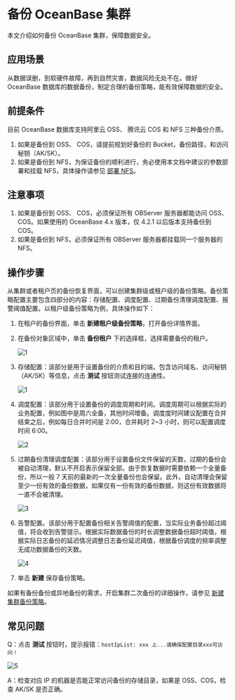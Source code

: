 # 备份 OceanBase 集群

本文介绍如何备份 OceanBase 集群，保障数据安全。

## 应用场景

从数据误删，到软硬件故障，再到自然灾害，数据风险无处不在。做好 OceanBase 数据库的数据备份，制定合理的备份策略，能有效保障数据的安全。

## 前提条件

目前 OceanBase 数据库支持阿里云 OSS、 腾讯云 COS 和 NFS 三种备份介质。

1. 如果是备份到 OSS、 COS，请提前规划好备份的 Bucket，备份路径，和访问秘钥（AK/SK）。
2. 如果是备份到 NFS，为保证备份的顺利进行，务必使用本文档中建议的参数部署和挂载 NFS，具体操作请参见 [部署 NFS](https://www.oceanbase.com/docs/common-oceanbase-database-cn-1000000000218107)。

## 注意事项

1. 如果是备份到 OSS、 COS，必须保证所有 OBServer 服务器都能访问 OSS、COS。如果使用的 OceanBase 4.x 版本，仅 4.2.1 以后版本支持备份到 COS。
2. 如果是备份到 NFS，必须保证所有 OBServer 服务器都挂载同一个服务器的 NFS。

## 操作步骤

从集群或者租户页的备份恢复界面，可以创建集群级或租户级的备份策略。备份策略配置主要包含四部分的内容：存储配置、调度配置、过期备份清理调度配置、报警阈值配置。以租户级备份策略为例，具体操作如下：

1. 在租户的备份界面，单击 **新建租户级备份策略**，打开备份详情界面。

2. 在备份对象区域中，单击 **备份租户** 下的选择框，选择需要备份的租户。

    ![1](https://obbusiness-private.oss-cn-shanghai.aliyuncs.com/doc/img/ocp/421/%E5%A4%87%E4%BB%BD%E9%9B%86%E7%BE%A4-0.png)

3. 存储配置：该部分是用于设置备份的介质和目的端，包含访问域名、访问秘钥（AK/SK）等信息，点击 **测试** 按钮测试连接的连通性。

    ![1](https://obbusiness-private.oss-cn-shanghai.aliyuncs.com/doc/img/ocp/421/%E5%A4%87%E4%BB%BD%E9%9B%86%E7%BE%A4-1.png)

4. 调度配置：该部分用于设置备份的调度周期和时间。调度周期可以根据实际的业务配置，例如图中是周六全备，其他时间增备。调度度时间建议配置在合并结束之后，例如每日合并时间是 2:00，合并耗时 2~3 小时，则可以配置调度时间 6:00。

    ![2](https://obbusiness-private.oss-cn-shanghai.aliyuncs.com/doc/img/ocp/421/%E5%A4%87%E4%BB%BD%E9%9B%86%E7%BE%A4-2.png)

5. 过期备份清理调度配置：该部分用于设置备份文件保留的天数，过期的备份会被自动清理，默认不开启表示保留全部。由于恢复数据时需要依赖一个全量备份，所以一般 7 天前的最新的一次全量备份也会保留。此外，自动清理会保留至少一份有效的备份数据，如果仅有一份有效的备份数据，则这份有效数据将一直不会被清理。

    ![3](https://obbusiness-private.oss-cn-shanghai.aliyuncs.com/doc/img/ocp/421/%E5%A4%87%E4%BB%BD%E9%9B%86%E7%BE%A4-3.png)

6. 告警配置。该部分用于配置备份相关告警阈值的配置，当实际业务备份超过阈值，将会收到告警提示。根据实际数据备份的时长调整数据备份超时阈值，根据实际日志备份的延迟情况调整日志备份延迟阈值，根据备份调度的频率调整无成功数据备份的天数。

    ![4](https://obbusiness-private.oss-cn-shanghai.aliyuncs.com/doc/img/ocp/421/%E5%A4%87%E4%BB%BD%E9%9B%86%E7%BE%A4-4.png)

7. 单击 **新建** 保存备份策略。

如果有备份备份或异地备份的需求，开启集群二次备份的详细操作，请参见 [新建集群备份策略](../1100.backup-and-restoration-functions/500.regular-backup/100.manage-cluster-backup-strategy/100.create-a-cluster-backup-strategy.md)。

## 常见问题

Q：点击 **测试** 按钮时，提示报错：`hostIpList: xxx 上...请确保配置目录xxx可访问！`

![5](https://obbusiness-private.oss-cn-shanghai.aliyuncs.com/doc/img/ocp/421/%E5%A4%87%E4%BB%BD%E9%9B%86%E7%BE%A4-5.png)

A：检查对应 IP 的机器是否能正常访问备份的存储目录，如果是 OSS、COS，检查 AK/SK 是否正确。
